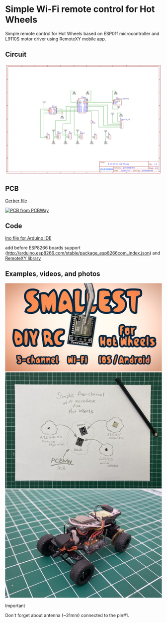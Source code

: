 
# Simple Wi-Fi remote control for Hot Wheels
Simple remote control for Hot Wheels based on ESP01f microcontroller and L9110S motor driver using RemoteXY mobile app.

## Circuit
![circuit](https://github.com/poweredbyme13/rx-tx-simple/blob/3f2862e1e3bda167b3ee6dfa0747d65b7253747c/circuit.png)

## PCB
[Gerber file](https://www.pcbway.com/project/shareproject/Simple_Wi_Fi_remote_control_for_DIY_toys_Hot_Wheels_0b7cedf3.html)

<a href="https://www.pcbway.com/project/shareproject/Simple_Wi_Fi_remote_control_for_DIY_toys_Hot_Wheels_0b7cedf3.html"><img src="https://www.pcbway.com/project/img/images/frompcbway-1220.png" alt="PCB from PCBWay" /></a>

## Code
[Ino file for Arduino IDE](https://github.com/poweredbyme13/rx-tx-simple/blob/555e1021204c16bbfb64264150b0fc32753686c4/rx-tx-simple.ino)

add before ESP8266 boards support (http://arduino.esp8266.com/stable/package_esp8266com_index.json) and [RemoteXY library](https://remotexy.com/en/library/)

## Examples, videos, and photos
[![How to](https://github.com/poweredbyme13/rx-tx-simple/blob/9bec411e3bcb5923f0ac5b00b30c9dbdd83d4838/video-how-to.jpg)](https://youtu.be/Aw81hBvDUeU?si=ySWxfOs3ZTfEUfnX)
![PCB diagram](https://github.com/poweredbyme13/rx-tx-simple/blob/b0e2678b267e1e6f0fb92a594e49af5cd7b44dfe/diagram.jpg)
![Hot Wheels RC conversion](https://github.com/poweredbyme13/rx-tx-simple/blob/555e1021204c16bbfb64264150b0fc32753686c4/sample.jpg)

> [!IMPORTANT]
> Don't forget about antenna (~31mm) connected to the pin#1.
